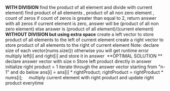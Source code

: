 **WITH DIVISION**
find the product of all element and divide with current element)
find product of all elements , product of all non zero element , count of zeros
if count of zeros is greater than equal to 2, return answer with all zeros
if current element is zero, answer will be (product of all non zero element)
else answer is (product of all element)/(current element)
​
​
**WITHOUT DIVISION but using extra space**
create a left vector to store product of all elements to the left of current element
create a right vector to store product of all elements to the right of current element
Note: declare size of each vector(nums.size()) otherwise you will get runtime error
multiply left[i] and right[i] and store it in answer
​
**OPTIMAL SOLUTION **
​
declare answer vector with size n
Store left product directly in answer
initialize right product = 1
iterate through the answer vector starting from "n-1" and do below
ans[i] = ans[i] * rightProduct;
rightProduct = rightProduct * nums[i];
​
​
​
​
multiply current element with right product and update right product everytime